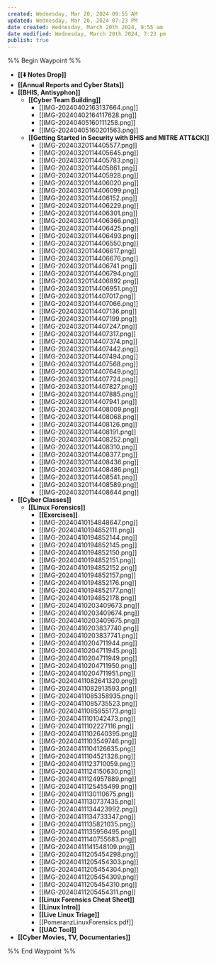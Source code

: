 ```yaml
---
created: Wednesday, Mar 20, 2024 09:55 AM
updated: Wednesday, Mar 20, 2024 07:23 PM
date created: Wednesday, March 20th 2024, 9:55 am
date modified: Wednesday, March 20th 2024, 7:23 pm
publish: true
---
```


%% Begin Waypoint %%
- **[[⬇️ Notes Drop]]**
- **[[Annual Reports and Cyber Stats]]**
- **[[BHIS, Antisyphon]]**
	- **[[Cyber Team Building]]**
		- [[IMG-20240402163137664.png]]
		- [[IMG-20240402164117628.png]]
		- [[IMG-20240405160111258.png]]
		- [[IMG-20240405160201563.png]]
	- **[[Getting Started in Security with BHIS and MITRE ATT&CK]]**
		- [[IMG-20240320114405577.png]]
		- [[IMG-20240320114405645.png]]
		- [[IMG-20240320114405783.png]]
		- [[IMG-20240320114405861.png]]
		- [[IMG-20240320114405928.png]]
		- [[IMG-20240320114406020.png]]
		- [[IMG-20240320114406099.png]]
		- [[IMG-20240320114406152.png]]
		- [[IMG-20240320114406229.png]]
		- [[IMG-20240320114406301.png]]
		- [[IMG-20240320114406366.png]]
		- [[IMG-20240320114406425.png]]
		- [[IMG-20240320114406493.png]]
		- [[IMG-20240320114406550.png]]
		- [[IMG-20240320114406617.png]]
		- [[IMG-20240320114406676.png]]
		- [[IMG-20240320114406741.png]]
		- [[IMG-20240320114406794.png]]
		- [[IMG-20240320114406892.png]]
		- [[IMG-20240320114406951.png]]
		- [[IMG-20240320114407017.png]]
		- [[IMG-20240320114407066.png]]
		- [[IMG-20240320114407136.png]]
		- [[IMG-20240320114407199.png]]
		- [[IMG-20240320114407247.png]]
		- [[IMG-20240320114407317.png]]
		- [[IMG-20240320114407374.png]]
		- [[IMG-20240320114407442.png]]
		- [[IMG-20240320114407494.png]]
		- [[IMG-20240320114407568.png]]
		- [[IMG-20240320114407649.png]]
		- [[IMG-20240320114407724.png]]
		- [[IMG-20240320114407827.png]]
		- [[IMG-20240320114407885.png]]
		- [[IMG-20240320114407941.png]]
		- [[IMG-20240320114408009.png]]
		- [[IMG-20240320114408068.png]]
		- [[IMG-20240320114408126.png]]
		- [[IMG-20240320114408191.png]]
		- [[IMG-20240320114408252.png]]
		- [[IMG-20240320114408310.png]]
		- [[IMG-20240320114408377.png]]
		- [[IMG-20240320114408436.png]]
		- [[IMG-20240320114408486.png]]
		- [[IMG-20240320114408541.png]]
		- [[IMG-20240320114408589.png]]
		- [[IMG-20240320114408644.png]]
- **[[Cyber Classes]]**
	- **[[Linux Forensics]]**
		- **[[Exercises]]**
		- [[IMG-20240410154848647.png]]
		- [[IMG-20240410194852111.png]]
		- [[IMG-20240410194852144.png]]
		- [[IMG-20240410194852145.png]]
		- [[IMG-20240410194852150.png]]
		- [[IMG-20240410194852151.png]]
		- [[IMG-20240410194852152.png]]
		- [[IMG-20240410194852157.png]]
		- [[IMG-20240410194852176.png]]
		- [[IMG-20240410194852177.png]]
		- [[IMG-20240410194852178.png]]
		- [[IMG-20240410203409673.png]]
		- [[IMG-20240410203409674.png]]
		- [[IMG-20240410203409675.png]]
		- [[IMG-20240410203837740.png]]
		- [[IMG-20240410203837741.png]]
		- [[IMG-20240410204711944.png]]
		- [[IMG-20240410204711945.png]]
		- [[IMG-20240410204711949.png]]
		- [[IMG-20240410204711950.png]]
		- [[IMG-20240410204711951.png]]
		- [[IMG-20240411082641320.png]]
		- [[IMG-20240411082913593.png]]
		- [[IMG-20240411085358935.png]]
		- [[IMG-20240411085735523.png]]
		- [[IMG-20240411085955173.png]]
		- [[IMG-20240411101042473.png]]
		- [[IMG-20240411102227116.png]]
		- [[IMG-20240411102640395.png]]
		- [[IMG-20240411103549746.png]]
		- [[IMG-20240411104126635.png]]
		- [[IMG-20240411104521326.png]]
		- [[IMG-20240411123710059.png]]
		- [[IMG-20240411124150630.png]]
		- [[IMG-20240411124957889.png]]
		- [[IMG-20240411125455499.png]]
		- [[IMG-20240411130110675.png]]
		- [[IMG-20240411130737435.png]]
		- [[IMG-20240411134423992.png]]
		- [[IMG-20240411134733347.png]]
		- [[IMG-20240411135821035.png]]
		- [[IMG-20240411135956495.png]]
		- [[IMG-20240411140755683.png]]
		- [[IMG-20240411141548109.png]]
		- [[IMG-20240411205454298.png]]
		- [[IMG-20240411205454303.png]]
		- [[IMG-20240411205454304.png]]
		- [[IMG-20240411205454309.png]]
		- [[IMG-20240411205454310.png]]
		- [[IMG-20240411205454311.png]]
		- **[[Linux Forensics Cheat Sheet]]**
		- **[[Linux Intro]]**
		- **[[Live Linux Triage]]**
		- [[PomeranzLinuxForensics.pdf]]
		- **[[UAC Tool]]**
- **[[Cyber Movies, TV, Documentaries]]**

%% End Waypoint %%